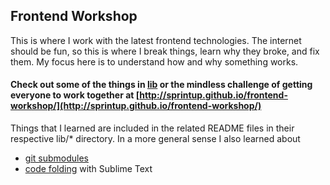 ## Frontend Workshop

This is where I work with the latest frontend technologies. The internet should be fun, so this is where I break things, learn why they broke, and fix them. My focus here is to understand how and why something works.

#### Check out some of the things in [lib](https://github.com/sprintup/frontend-workshop/tree/master/lib) or the mindless challenge of getting everyone to work together at [http://sprintup.github.io/frontend-workshop/](http://sprintup.github.io/frontend-workshop/)

Things that I learned are included in the related README files in their respective lib/* directory. In a more general sense I also learned about 
* [git submodules](https://git-scm.com/docs/git-submodule)
* [code folding](http://wesbos.com/sublime-text-code-folding/) with Sublime Text